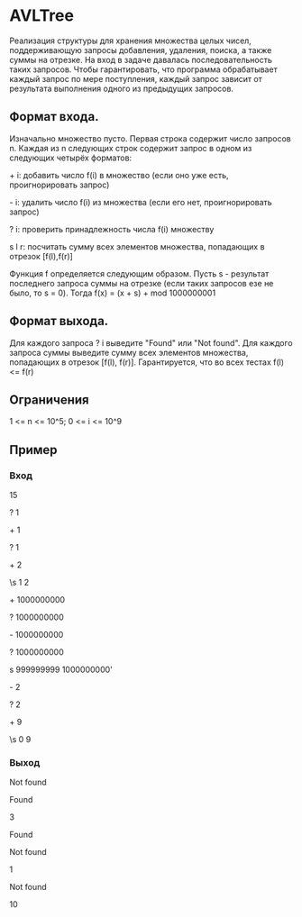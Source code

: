 # AVLTree

Реализация структуры для хранения множества целых чисел, поддерживающую запросы добавления, удаления, поиска, а также суммы на отрезке. На вход в задаче давалась последовательность таких запросов. Чтобы гарантировать, что программа обрабатывает каждый запрос по мере поступления, каждый запрос зависит от результата выполнения одного из предыдущих запросов.

## Формат входа. 
Изначально множество пусто. Первая строка содержит число запросов n. Каждая из n следующих строк содержит запрос в одном из следующих четырёх форматов:

\+ i: добавить число f(i) в множество (если оно уже есть, проигнорировать запрос)

\- i: удалить число f(i) из множества (если его нет, проигнорировать запрос)

? i: проверить принадлежность числа f(i) множеству

s l r: посчитать сумму всех элементов множества, попадающих в отрезок [f(l),f(r)]

Функция f определяется следующим образом. Пусть s - результат последнего запроса суммы на отрезке (если таких запросов езе не было, то s = 0). Тогда f(x) = (x + s) + mod 1000000001

## Формат выхода.
Для каждого запроса ? i выведите "Found" или "Not found". Для каждого запроса суммы выведите сумму всех элементов множества, попадающих в отрезок [f(l), f(r)]. Гарантируется, что во всех тестах f(l) <= f(r)

## Ограничения
1 <= n <= 10^5; 0 <= i <= 10^9

## Пример
### Вход
15

? 1

\+ 1

? 1

\+ 2

\s 1 2

\+ 1000000000

? 1000000000

\- 1000000000

? 1000000000

s 999999999 1000000000'

\- 2

? 2

\+ 9

\s 0 9
### Выход
Not found

Found

3

Found

Not found

1

Not found

10
